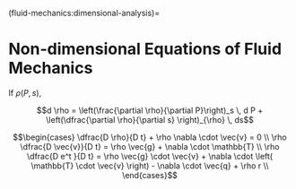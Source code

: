 (fluid-mechanics:dimensional-analysis)=
# Non-dimensional Equations of Fluid Mechanics

If $\rho(P, s)$,

$$d \rho = \left(\frac{\partial \rho}{\partial P}\right)_s \, d P + \left(\dfrac{\partial \rho}{\partial s} \right)_{\rho} \, ds$$

$$\begin{cases}
  \dfrac{D \rho}{D t} + \rho \nabla \cdot \vec{v} = 0  \\
  \rho \dfrac{D \vec{v}}{D t} = \rho \vec{g} + \nabla \cdot \mathbb{T}  \\
  \rho \dfrac{D e^t    }{D t} = \rho \vec{g} \cdot \vec{v} + \nabla \cdot \left( \mathbb{T} \cdot \vec{v} \right) - \nabla \cdot \vec{q} + \rho r \\
\end{cases}$$


